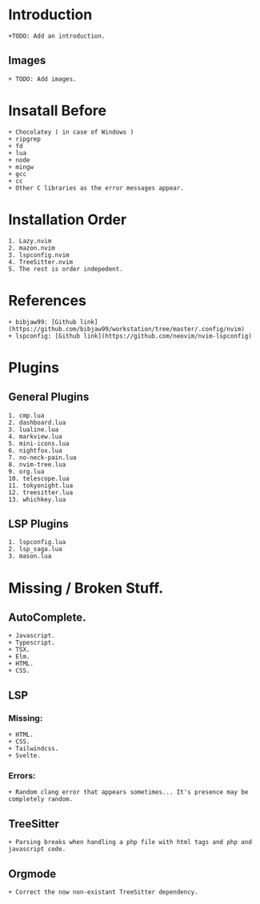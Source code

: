 # Introduction
    +TODO: Add an introduction.
## Images
    + TODO: Add images.


# Insatall Before

    + Chocolatey ( in case of Windows )
    + ripgrep
    + fd
    + lua
    + node
    + mingw
    + gcc
    + cc
    + Other C libraries as the error messages appear.


# Installation Order

    1. Lazy.nvim
    2. mazon.nvim
    3. lspconfig.nvim
    4. TreeSitter.nvim
    5. The rest is order indepedent.


# References

    + bibjaw99: [Github link](https://github.com/bibjaw99/workstation/tree/master/.config/nvim)
    + lspconfig: [Github link](https://github.com/neovim/nvim-lspconfig)


# Plugins

## General Plugins

    1. cmp.lua
    2. dashboard.lua
    3. lualine.lua
    4. markview.lua
    5. mini-icons.lua
    6. nightfox.lua
    7. no-neck-pain.lua
    8. nvim-tree.lua
    9. org.lua
    10. telescope.lua
    11. tokyonight.lua
    12. treesitter.lua
    13. whichkey.lua

## LSP Plugins

    1. lspconfig.lua
    2. lsp_saga.lua
    3. mason.lua


# Missing / Broken Stuff.

## AutoComplete.

    + Javascript.
    + Typescript.
    + TSX.
    + Elm.
    + HTML.
    + CSS.

## LSP

### Missing:

    + HTML.
    + CSS.
    + Tailwindcss.
    + Svelte.

### Errors:

    + Random clang error that appears sometimes... It's presence may be completely random.

## TreeSitter

    + Parsing breaks when handling a php file with html tags and php and javascript code.

## Orgmode

    + Correct the now non-existant TreeSitter dependency.
